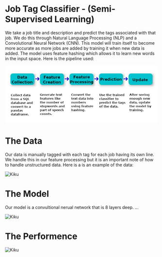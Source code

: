 # Job Tag Classifier - (Semi-Supervised Learning)
We take a job title and description and predict the tags associated with that job. We do this through Natural Language Processing (NLP) and a Convolutional Neural Network (CNN). This model will train itself to become more accurate as more jobs are added by training it when new data is added. The model uses feature hashing which allows it to learn new words in the input space. Here is the pipeline used:

![Kiku](refs/pipeline.png)


# The Data

Our data is manually tagged with each tag for each job having its own line. We handle this in our feature processing but it is an important note of how to handle unstructured data. Here is a is an example of the data:

![Kiku](refs/data_example.png)

# The Model

Our model is a convultional nerual network that is 8 layers deep. ...

![Kiku](refs/network.png)

# The Performence

![Kiku](refs/performence_metrics.png)
